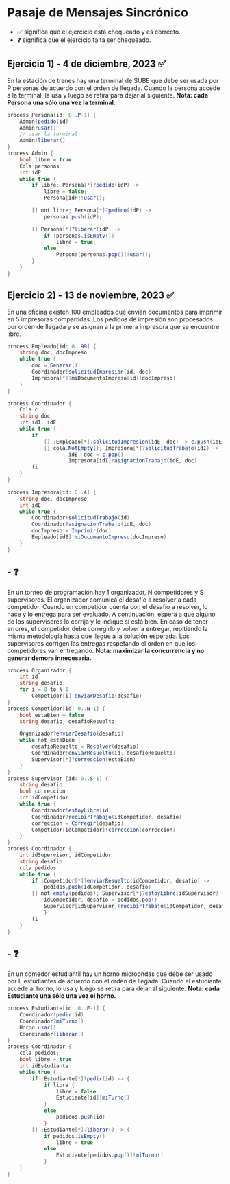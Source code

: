# Pasaje de Mensajes Sincrónico

-   ✅ significa que el ejercicio está chequeado y es correcto.
-   ❓ significa que el ejercicio falta ser chequeado.

## Ejercicio 1) - 4 de diciembre, 2023 ✅

En la estación de trenes hay una terminal de SUBE que debe ser usada por P personas de acuerdo con el orden de llegada. Cuando la persona accede a la terminal, la usa y luego se retira para dejar al siguiente.
**Nota: cada Persona una sólo una vez la terminal.**

```cs
process Persona[id: 0..P-1] {
    Admin!pedido(id)
    Admin?usar()
    // usar la terminal
    Admin!liberar()
}
process Admin {
    bool libre = true
    Cola personas
    int idP
    while true {
        if libre; Persona[*]?pedido(idP) ->
            libre = false;
            Persona[idP]!usar();

        [] not libre; Persona[*]?pedido(idP) ->
            personas.push(idP);

        [] Persona[*]?liberar(idP) ->
            if (personas.isEmpty())
                libre = true;
            else
                Persona[personas.pop()]!usar();
        }
    }
}
```

## Ejercicio 2) - 13 de noviembre, 2023 ✅

En una oficina existen 100 empleados que envían documentos para imprimir en 5 impresoras compartidas. Los pedidos de impresión son procesados por orden de llegada y se asignan a la primera impresora que se encuentre libre.

```cs
process Empleado[id: 0..99] {
    string doc, docImpreso
    while true {
        doc = Generar()
        Coordinador!solicitudImpresion(id, doc)
        Impresora[*]?miDocumentoImpreso[id](docImpreso)
    }
}

process Coordinador {
    Cola c
    string doc
    int idI, idE
    while true {
        if
            [] ;Empleado[*]?solicitudImpresion(idE, doc) -> c.push(idE, doc)
            [] cola.NotEmpty(); Impresora[*]?solicitudTrabajo(idI) ->
                    idE, doc = c.pop()
                    Impresora[idI]!asignacionTrabajo(idE, doc)
        fi
    }
}

process Impresora[id: 0..4] {
    string doc, docImpreso
    int idE
    while true {
        Coordinador!solicitudTrabajo(id)
        Coordinador?asignacionTrabajo(idE, doc)
        docImpreso = Imprimir(doc)
        Empleado[idE]!miDocumentoImpreso(docImpreso)
    }
}
```

## - ❓

En un torneo de programación hay 1 organizador, N competidores y S supervisores. El organizador comunica el desafío a resolver a cada competidor. Cuando un competidor cuenta con el desafío a resolver, lo hace y lo entrega para ser evaluado. A continuación, espera a que alguno de los supervisores lo corrija y le indique si está bien. En caso de tener errores, el competidor debe corregirlo y volver a entregar, repitiendo la misma metodología hasta que llegue a la solución esperada. Los supervisores corrigen las entregas respetando el orden en que los competidores van entregando.
**Nota: maximizar la concurrencia y no generar demora innecesaria.**

```cs
process Organizador {
    int id
    string desafio
    for i = 0 to N-1
        Competidor[i]!enviarDesafio(desafio)
}
process Competidor[id: 0..N-1] {
    bool estaBien = false
    string desafio, desafioResuelto

    Organizador?enviarDesafio(desafio)
    while not estaBien {
        desafioResuelto = Resolver(desafio)
        Coordinador!enviarResuelto(id, desafioResuelto)
        Supervisor[*]?correccion(estaBien)
    }
}
process Supervisor [id: 0..S-1] {
    string desafio
    bool correccion
    int idCompetidor
    while true {
        Coordinador!estoyLibre(id)
        Coordinador?recibirTrabajo(idCompetidor, desafio)
        correccion = Corregir(desafio)
        Competidor[idCompetidor]!correccion(correccion)
    }
}
process Coordinador {
    int idSupervisor, idCompetidor
    string desafio
    cola pedidos
    while true {
        if ;Competidor[*]?enviarResuelto(idCompetidor, desafio) ->
            pedidos.push(idCompetidor, desafio)
        [] not empty(pedidos); Supervisor[*]?estoyLibre(idSupervisor) -> {
            idCompetidor, desafio = pedidos.pop()
            Supervisor[idSupervisor]!recibirTrabajo(idCompetidor, desafio)
            }
        fi
    }
}
```

## - ❓

En un comedor estudiantil hay un horno microondas que debe ser usado por E estudiantes de acuerdo con el orden de llegada. Cuando el estudiante accede al horno, lo usa y luego se retira para dejar al siguiente.
**Nota: cada Estudiante una sólo una vez el horno.**

```cs
process Estudiante[id: 0..E-1] {
    Coordinador!pedir(id)
    Coordinador?miTurno()
    Horno.usar()
    Coordinador!liberar()
}
process Coordinador {
    cola pedidos;
    bool libre = true
    int idEstudiante
    while true {
        if ;Estudiante[*]?pedir(id) -> {
            if libre {
                libre = false
                Estudiante[id]!miTurno()
            }
            else
                pedidos.push(id)
            }
        [] ;Estudiante[*]?liberar() -> {
            if pedidos.isEmpty()
                libre = true
            else
                Estudiante[pedidos.pop()]!miTurno()
            }
    }
}
```
